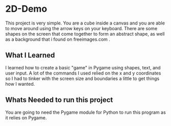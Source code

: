 # 2D-Demo
This project is very simple. You are a cube inside a canvas and you are able to move around using the arrow keys on your keyboard. There are some shapes on the screen that come together to form an abstract shape, as well as a background that i found on freeimages.com . 

## What I Learned
I learned how to create a basic "game" in Pygame using shapes, text, and user input. A lot of the commands I used relied on the x and y coordinates so I had to tinker with the screen size and boundaries a little to get things how I wanted. 

## Whats Needed to run this project
You are going to need the Pygame module for Python to run this program as it relies on Pygame. 
